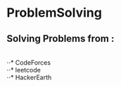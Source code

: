 # ProblemSolving

## Solving Problems from : 
<br>
⋅⋅* CodeForces
<br>
⋅⋅* leetcode
<br>
⋅⋅* HackerEarth
